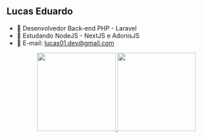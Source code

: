 ## Lucas Eduardo
- 🔭 Desenvolvedor Back-end PHP - Laravel
- 🌱 Estudando NodeJS - NextJS e AdonisJS
- 💬 E-mail: lucas01.dev@gmail.com
<div align="center">
  <a href="https://github.com/rafaballerini">
  <img height="180em" src="https://github-readme-stats.vercel.app/api?username=lucas-eedu&show_icons=true&theme=midnight-purple&include_all_commits=true&count_private=true"/>
  <img height="180em" src="https://github-readme-stats.vercel.app/api/top-langs/?username=lucas-eedu&layout=compact&langs_count=7&theme=midnight-purple"/>
</div>
